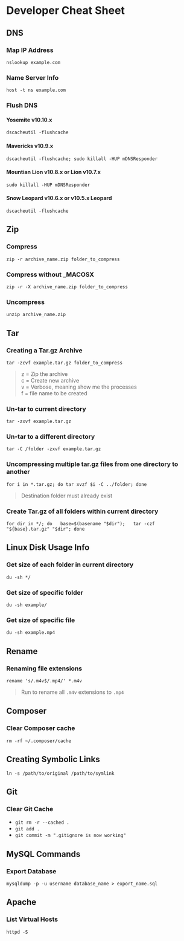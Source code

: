 # Developer Cheat Sheet

## DNS

### Map IP Address
`nslookup example.com`

### Name Server Info
`host -t ns example.com`

### Flush DNS

#### Yosemite v10.10.x
`dscacheutil -flushcache`

#### Mavericks v10.9.x
`dscacheutil -flushcache; sudo killall -HUP mDNSResponder`

#### Mountian Lion v10.8.x or Lion v10.7.x
`sudo killall -HUP mDNSResponder`

#### Snow Leopard v10.6.x or v10.5.x Leopard
`dscacheutil -flushcache`

## Zip

### Compress

`zip -r archive_name.zip folder_to_compress`

### Compress without _MACOSX

`zip -r -X archive_name.zip folder_to_compress`

### Uncompress

`unzip archive_name.zip`

## Tar

### Creating a Tar.gz Archive

`tar -zcvf example.tar.gz folder_to_compress`

> z = Zip the archive <br>
> c = Create new archive <br>
> v = Verbose, meaning show me the processes <br>
> f = file name to be created <br>

### Un-tar to current directory

`tar -zxvf example.tar.gz`

### Un-tar to a different directory

`tar -C /folder -zxvf example.tar.gz`

### Uncompressing multiple tar.gz files from one directory to another

`for i in *.tar.gz; do tar xvzf $i -C ../folder; done`
> Destination folder must already exist

### Create Tar.gz of all folders within current directory

`for dir in */; do   base=$(basename "$dir");   tar -czf "${base}.tar.gz" "$dir"; done`

## Linux Disk Usage Info

### Get size of each folder in current directory

`du -sh */`

### Get size of specific folder

`du -sh example/`

### Get size of specific file

`du -sh example.mp4`

## Rename

### Renaming file extensions

`rename 's/.m4v$/.mp4/' *.m4v`
> Run to rename all `.m4v` extensions to `.mp4`

## Composer

### Clear Composer cache
`rm -rf ~/.composer/cache`

## Creating Symbolic Links
`ln -s /path/to/original /path/to/symlink`

## Git

### Clear Git Cache
- `git rm -r --cached .`
- `git add .`
- `git commit -m ".gitignore is now working"`

## MySQL Commands

### Export Database
`mysqldump -p -u username database_name > export_name.sql`

## Apache

### List Virtual Hosts
`httpd -S`

